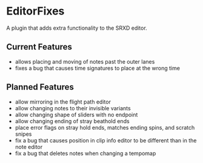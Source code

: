 # EditorFixes
A plugin that adds extra functionality to the SRXD editor.

## Current Features
* allows placing and moving of notes past the outer lanes
* fixes a bug that causes time signatures to place at the wrong time

## Planned Features
* allow mirroring in the flight path editor
* allow changing notes to their invisible variants
* allow changing shape of sliders with no endpoint
* allow changing ending of stray beathold ends
* place error flags on stray hold ends, matches ending spins, and scratch snipes
* fix a bug that causes position in clip info editor to be different than in the note editor
* fix a bug that deletes notes when changing a tempomap
